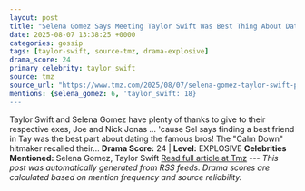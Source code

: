 ```yaml
---
layout: post
title: "Selena Gomez Says Meeting Taylor Swift Was Best Thing About Dating Jonas Brothers"
date: 2025-08-07 13:38:25 +0000
categories: gossip
tags: [taylor-swift, source-tmz, drama-explosive]
drama_score: 24
primary_celebrity: taylor_swift
source: tmz
source_url: "https://www.tmz.com/2025/08/07/selena-gomez-taylor-swift-past-dating-jonas-brothers/"
mentions: {selena_gomez: 6, 'taylor_swift: 18}
---
```


Taylor Swift and Selena Gomez have plenty of thanks to give to their respective exes, Joe and Nick Jonas ... 'cause Sel says finding a best friend in Tay was the best part about dating the famous bros! The "Calm Down" hitmaker recalled their… **Drama Score:** 24 | **Level:** EXPLOSIVE **Celebrities Mentioned:** Selena Gomez, Taylor Swift [Read full article at Tmz](https://www.tmz.com/2025/08/07/selena-gomez-taylor-swift-past-dating-jonas-brothers/) --- *This post was automatically generated from RSS feeds. Drama scores are calculated based on mention frequency and source reliability.*